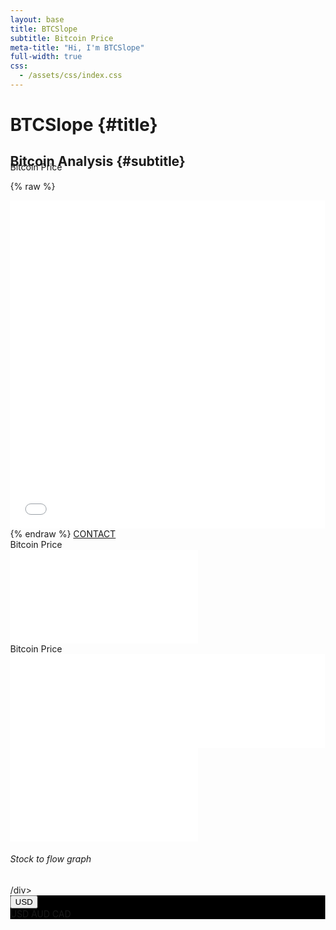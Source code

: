 ```yaml
---
layout: base
title: BTCSlope
subtitle: Bitcoin Price
meta-title: "Hi, I'm BTCSlope"
full-width: true
css:
  - /assets/css/index.css
---
```

<script type = "text/javascript">
	function AutoRefresh(t) {
		setTimeout("location.reload(true);", t);
        }
</script>
	
<style>
	html,body {
		height:100%;
		margin:0;
	}
	#graph1.fullscreen{
	    z-index: 9999; 
	    width: 100%; 
	    height: 100%;
	    position: fixed;
	    top: 0px; 
	    left: 0px;
	    padding: 0px;
	    bottom: 0px;
	    float: left;
		min-height: 100%;
	}
	#graph1 {
		height: 650px;
	}
	#link_graph { color: #FF0000; }
	#link_graph:hover { color: #00FF00; }
  </style>


<div id="header" markdown="1">

# BTCSlope {#title}

## Bitcoin Analysis {#subtitle}

</div>

<div id="main-sections" style="margin-top:-30px;">

<div id="services-out" class="page-section">
  <div id="services">
	<div class="section-title">Bitcoin Price</div>
	
  {% raw %}
  <iframe id="igraph" scrolling="no" style="border:none;" seamless="seamless" src="/plots/BTCPrice.html" height="525" width="100%"></iframe>
  {% endraw %}

  <a href="/contact" class="contact-me-btn actionbtn">
    <span class="far fa-envelope" aria-hidden="true"></span>
    CONTACT
  </a>
  
  </div>
</div>

<div class="embed-responsive embed-responsive-4by3">
  <div class="section-title">Bitcoin Price</div>
  <iframe frameborder='0' scrolling='no' src='/plots/BTCPrice.html?autosize=true&link=false&modebar=false&width=100%' class="embed-responsive-item" style="border:none;" ></iframe>
</div>

<div class="embed-responsive embed-responsive-4by3">
  <div class="section-title">Bitcoin Price</div>
  <iframe id="igraph" scrolling="no" style="border:none;" seamless="seamless" src="/plots/BTCPrice.html" width="100%" class="embed-responsive-item" style="border:none;" ></iframe>
</div>


<div class="embed-responsive embed-responsive-4by3">
  <iframe frameborder='0' scrolling='no' src='//plot.ly/~bluprince13/3.embed?autosize=true&link=false&modebar=false&width=100%' class="embed-responsive-item" style="border:none;" ></iframe>
</div>

<!-- Chart -->
<div class="col-xl-12 col-lg-12">
	<div class="card shadow mb-4 border-dark" id="graph1">
		<div class="card-header py-3 d-flex flex-row align-items-center justify-content-between border-bottom-0 bg-dark">
			<h6 class="m-0 text-light">Stock to flow graph</h6>
			<div class="dropdown no-arrow">
				<a class="dropdown-toggle" href="#" role="button" onclick="$('#graph1').toggleClass('fullscreen');window.dispatchEvent(new Event('resize'));"><i class="fas fa-arrows-alt fa-sm fa-fw text-gray-400"></i></a>
			</div>
		/div>

<!-- Card Body -->
<div class="card-header text-white border-bottom-0" style="background-color: black">
	<div class="dropdown">
		<button class="btn btn-primary dropdown-toggle" type="button" id="dropdownMenuButton" data-toggle="dropdown" aria-haspopup="true" aria-expanded="false">USD</button>
		<div class="dropdown-menu" aria-labelledby="dropdownMenuButton">
			<a class="dropdown-item" onclick="location.href = '/btc/sf_model/';">USD</a>
			<a class="dropdown-item" onclick="location.href = '/btc/sf_model/AUD';">AUD</a>
			<a class="dropdown-item" onclick="location.href = '/btc/sf_model/CAD';">CAD</a>
		</div>
	</div>
</div>
<div class="card-body pb-0 pt-0 pl-0 pr-0" style="height: 100px;">
	<div id="graph" style="height: 100%; width:100%;"></div>
</div>
</div>
</div>


<script>
function findBootstrapEnvironment() {
	let envs = ['xs', 'sm', 'md', 'lg', 'xl'];
	let el = document.createElement('div');
	document.body.appendChild(el);
	let curEnv = envs.shift();
	for (let env of envs.reverse()) {
		el.classList.add(`d-${env}-none`);
		if (window.getComputedStyle(el).display === 'none') {
			curEnv = env;
			break;
		}
	}
	document.body.removeChild(el);
	return curEnv;
}

env_size = findBootstrapEnvironment();
if (env_size == "xs") {
	document.getElementById("graph1").style.height="350px";
	Plotly.newPlot('graph', data_mobile, layout_mobile, {responsive: true, modeBarButtonsToRemove: ['toImage', 'hoverCompareCartesian', 'hoverClosest2d', 'toggleSpikelines', 'lasso2d', 'select2d', 'hoverClosestCartesian'], displaylogo: false});
}
else {
	document.getElementById("graph1").style.height="650px";
	Plotly.newPlot('graph', data, layout, {responsive: true, modeBarButtonsToRemove: ['toImage', 'hoverCompareCartesian', 'hoverClosest2d', 'toggleSpikelines', 'lasso2d', 'select2d', 'hoverClosestCartesian'], displaylogo: false});
		}
</script>
